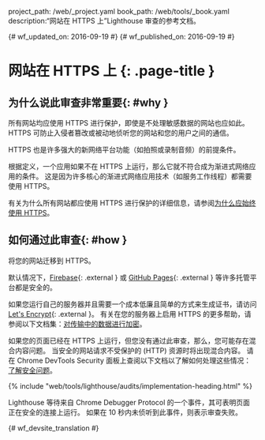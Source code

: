 project_path: /web/_project.yaml
book_path: /web/tools/_book.yaml
description:“网站在 HTTPS 上”Lighthouse 审查的参考文档。

{# wf_updated_on: 2016-09-19 #}
{# wf_published_on: 2016-09-19 #}

# 网站在 HTTPS 上 {: .page-title }

## 为什么说此审查非常重要{: #why }

所有网站均应使用 HTTPS 进行保护，即使是不处理敏感数据的网站也应如此。
HTTPS 可防止入侵者篡改或被动地侦听您的网站和您的用户之间的通信。


HTTPS 也是许多强大的新网络平台功能（如拍照或录制音频）的前提条件。


根据定义，一个应用如果不在 HTTPS 上运行，那么它就不符合成为渐进式网络应用的条件。
这是因为许多核心的渐进式网络应用技术（如服务工作线程）都需要使用 HTTPS。


有关为什么所有网站都应使用 HTTPS 进行保护的详细信息，请参阅[为什么应始终使用 HTTPS](/web/fundamentals/security/encrypt-in-transit/why-https)。


## 如何通过此审查{: #how }

将您的网站迁移到 HTTPS。

默认情况下，[Firebase](https://firebase.google.com/docs/hosting/){: .external } 或 [GitHub Pages](https://pages.github.com/){: .external } 等许多托管平台都是安全的。



如果您运行自己的服务器并且需要一个成本低廉且简单的方式来生成证书，请访问 [Let's Encrypt](https://letsencrypt.org/){: .external }。
有关在您的服务器上启用 HTTPS 的更多帮助，请参阅以下文档集：[对传输中的数据进行加密](/web/fundamentals/security/encrypt-in-transit/enable-https)。



如果您的页面已经在 HTTPS 上运行，但您没有通过此审查，那么，您可能存在混合内容问题。
当安全的网站请求不受保护的 (HTTP) 资源时将出现混合内容。
请在 Chrome DevTools Security 面板上查阅以下文档以了解如何处理这些情况：[了解安全问题](/web/tools/chrome-devtools/debug/security)。



{% include "web/tools/lighthouse/audits/implementation-heading.html" %}

Lighthouse 等待来自 Chrome Debugger Protocol 的一个事件，其可表明页面正在安全的连接上运行。
如果在 10 秒内未侦听到此事件，则表示审查失败。



{# wf_devsite_translation #}
